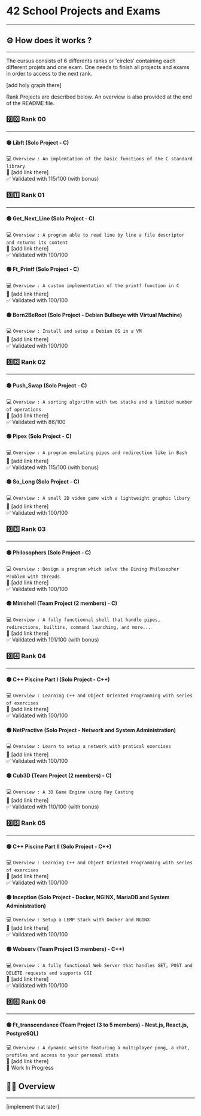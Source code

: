 # 42 School Projects and Exams
---

## ⚙️ How does it works ?
---

The cursus consists of 6 differents ranks or 'circles' containing each different projets and one exam. One needs to finish all projects and exams in order to access to the next rank.

[add holy graph there]

Rank Projects are described below. An overview is also provided at the end of the README file.

### 0️⃣0️⃣ Rank 00
---

#### 🟢 Libft (Solo Project - C) 
💻 ```Overview : An implemtation of the basic functions of the C standard library``` <br>
📎 [add link there] <br>
✅ Validated with 115/100 (with bonus) <br>

### 0️⃣1️⃣ Rank 01
---

#### 🟢 Get_Next_Line (Solo Project - C)
💻 ```Overview : A program able to read line by line a file descriptor and returns its content``` <br>
📎 [add link there] <br>
✅ Validated with 100/100 <br>

#### 🟢 Ft_Printf (Solo Project - C)
💻 ```Overview : A custom implementation of the printf function in C``` <br>
📎 [add link there] <br>
✅ Validated with 100/100 <br>

#### 🟢 Born2BeRoot (Solo Project - Debian Bullseye with Virtual Machine)
💻 ```Overview : Install and setup a Debian OS in a VM``` <br>
📎 [add link there] <br>
✅ Validated with 100/100 <br>

### 0️⃣2️⃣ Rank 02
---

#### 🟢 Push_Swap (Solo Project - C)
💻 ```Overview : A sorting algorithm with two stacks and a limited number of operations``` <br>
📎 [add link there] <br>
✅ Validated with 86/100 <br>

#### 🟢 Pipex (Solo Project - C)
💻 ```Overview : A program emulating pipes and redirection like in Bash``` <br>
📎 [add link there] <br>
✅ Validated with 115/100 (with bonus) <br>

#### 🟢 So_Long (Solo Project - C)
💻 ```Overview : A small 2D video game with a lightweight graphic libary``` <br>
📎 [add link there] <br>
✅ Validated with 100/100 <br>

### 0️⃣3️⃣ Rank 03
---


#### 🟢 Philosophers (Solo Project - C)
💻 ```Overview : Design a program which solve the Dining Philosopher Problem with threads``` <br>
📎 [add link there] <br>
✅ Validated with 100/100 <br>

#### 🟢 Minishell (Team Project (2 members) - C)
💻 ```Overview : A fully functionnal shell that handle pipes, redirections, builtins, command launching, and more...``` <br>
📎 [add link there] <br>
✅ Validated with 101/100 (with bonus) <br>

### 0️⃣4️⃣ Rank 04
---


#### 🟢 C++ Piscine Part I (Solo Project - C++)
💻 ```Overview : Learning C++ and Object Oriented Programming with series of exercises``` <br>
📎 [add link there] <br>
✅ Validated with 100/100 <br>

#### 🟢 NetPractive (Solo Project - Network and System Administration)
💻 ```Overview : Learn to setup a network with pratical exercises``` <br>
📎 [add link there] <br>
✅ Validated with 100/100 <br>

#### 🟢 Cub3D (Team Project (2 members) - C)
💻 ```Overview : A 3D Game Engine using Ray Casting``` <br>
📎 [add link there] <br>
✅ Validated with 110/100 (with bonus) <br>

### 0️⃣5️⃣ Rank 05
---


#### 🟢 C++ Piscine Part II (Solo Project - C++)
💻 ```Overview : Learning C++ and Object Oriented Programming with series of exercises``` <br>
📎 [add link there] <br>
✅ Validated with 100/100 <br>

#### 🟢 Inception (Solo Project - Docker, NGINX, MariaDB and System Administration)
💻 ```Overview : Setup a LEMP Stack with Docker and NGINX``` <br>
📎 [add link there] <br>
✅ Validated with 100/100 <br>

#### 🟢 Webserv (Team Project (3 members) - C++)
💻 ```Overview : A fully functional Web Server that handles GET, POST and DELETE requests and supports CGI``` <br>
📎 [add link there] <br>
✅ Validated with 100/100 <br>


### 0️⃣6️⃣ Rank 06
---


#### 🟢 Ft_transcendance (Team Project (3 to 5 members) - Nest.js, React.js, PostgreSQL)
💻 ```Overview : A dynamic website featuring a multiplayer pong, a chat, profiles and access to your personal stats``` <br>
📎 [add link there] <br>
🛫 Work In Progress <br>

## 👨‍💻 Overview
---

[implement that later]


